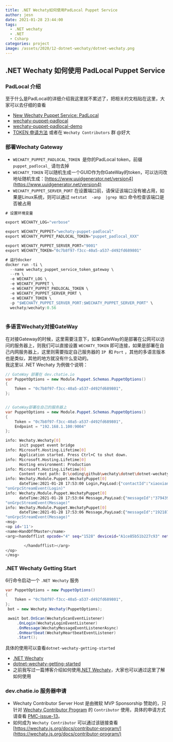 ```yaml
---
title: .NET Wechaty如何使用PadLocal Puppet Service
author: jesn
date: 2021-01-28 23:44:00
tags:
  - .NET wechaty
  - .NET
  - Csharp
categories: project
image: /assets/2020/12-dotnet-wechaty/dotnet-wechaty.png
---
```


## .NET Wechaty 如何使用 PadLocal Puppet Service

### PadLocal 介绍

至于什么是PadLocal的详细介绍我这里就不累述了，把相关的文档贴在这里，大家可以去仔细的查看

- [New Wechaty Puppet Service: PadLocal](https://wechaty.js.org/2020/10/12/puppet-padlocal-intro/)
- [wechaty-puppet-padlocal](https://github.com/padlocal/wechaty-puppet-padlocal)
- [wechaty-puppet-padlocal-demo](https://github.com/padlocal/wechaty-puppet-padlocal-demo)
- [TOKEN 申请方法](https://wechaty.js.org/docs/puppet-services/) 或者在 `Wechaty Contributors` 群 @好大

### 部署Wechaty Gateway

- `WECHATY_PUPPET_PADLOCAL_TOKEN`  是你的PadLocal token，前缀 `puppet_padlocal_` 请勿去掉
- `WECHATY_TOKEN` 可以随机生成一个GUID作为你GateWay的token，可以访问改地址随机生成：[https://www.uuidgenerator.net/version4](https://www.uuidgenerator.net/version4)
- `WECHATY_PUPPET_SERVER_PORT` 在设置端口前，请保证该端口没有被占用，如果是Linux系统，则可以通过 `netstat  -anp  |grep 端口` 命令检查该端口是否被占用

```csharp
# 设置环境变量

export WECHATY_LOG="verbose"

export WECHATY_PUPPET="wechaty-puppet-padlocal"
export WECHATY_PUPPET_PADLOCAL_TOKEN="puppet_padlocal_XXX"

export WECHATY_PUPPET_SERVER_PORT="9001"
export WECHATY_TOKEN="0c7b8f97-f3cc-40a5-a537-d492fd689801"

# 运行docker
docker run -ti \
  --name wechaty_puppet_service_token_gateway \
  --rm \
  -e WECHATY_LOG \
  -e WECHATY_PUPPET \
  -e WECHATY_PUPPET_PADLOCAL_TOKEN \
  -e WECHATY_PUPPET_SERVER_PORT \
  -e WECHATY_TOKEN \
  -p "$WECHATY_PUPPET_SERVER_PORT:$WECHATY_PUPPET_SERVER_PORT" \
  wechaty/wechaty:0.56
  
```

### 多语言Wechaty对接GateWay

在对接Gateway的时候，这里需要注意下，如果GateWay的是部署在公网可以访问的服务器上，则我们可以直接设置 `WECHATY_TOKEN` 即可连接，如果是部署在自己内网服务器上，这里则需要指定自己服务器的 `IP`  和 `Port` ，其他的多语言版本也是类似，其他的地方就没有什么变动的。<br />我这里以 .NET Wechaty 为例做个说明：

```csharp
// GateWay 部署在 dev.chatie.io
var PuppetOptions = new Module.Puppet.Schemas.PuppetOptions()
{
    Token = "0c7b8f97-f3cc-40a5-a537-d492fd689801",
};


// GateWay部署在自己的服务器上
var PuppetOptions = new Module.Puppet.Schemas.PuppetOptions()
{
    Token = "0c7b8f97-f3cc-40a5-a537-d492fd689801",
    Endpoint = "192.168.1.100:9004"
};
```

```bash
info: Wechaty.Wechaty[0]
      init puppet event bridge
info: Microsoft.Hosting.Lifetime[0]
      Application started. Press Ctrl+C to shut down.
info: Microsoft.Hosting.Lifetime[0]
      Hosting environment: Production
info: Microsoft.Hosting.Lifetime[0]
      Content root path: D:\coding\github\wechaty\dotnet\dotnet-wechaty\src\Wechaty.Getting.Start\bin\Debug\netcoreapp3.1
info: Wechaty.Module.Puppet.WechatyPuppet[0]
      dateTime:2021-01-28 17:53:00 Login,PayLoad:{"contactId":"xiaoxianxian"}
"onGrpcStreamEvent(Login)"
info: Wechaty.Module.Puppet.WechatyPuppet[0]
      dateTime:2021-01-28 17:53:04 Message,PayLoad:{"messageId":"379439903307716939"}
"onGrpcStreamEvent(Message)"
info: Wechaty.Module.Puppet.WechatyPuppet[0]
      dateTime:2021-01-28 17:53:06 Message,PayLoad:{"messageId":"1921871762129872913"}
"onGrpcStreamEvent(Message)"
<msg>
<op id='11'>
<name>HandOffMaster</name>
<arg><handofflist opcode="4" seq="1528" deviceid="A1ce85b51b227c93" networkstatus="wifi">

        </handofflist></arg>
</op>
</msg>
```

### .NET Wechaty Getting Start

 6行命令启动一个 `.NET Wechaty` 服务

```csharp
var PuppetOptions = new PuppetOptions()
{
    Token = "0c7b8f97-f3cc-40a5-a537-d492fd689801",
};
 bot = new Wechaty.Wechaty(PuppetOptions);

 await bot.OnScan(WechatyScanEventListener)
     .OnLogin(WechatyLoginEventListener)
     .OnMessage(WechatyMessageEventListenerAsync)
     .OnHeartbeat(WechatyHeartbeatEventListener)
     .Start();
```

具体的使用可以查看` dotnet-wechaty-getting-started `

- [.NET Wechaty](https://github.com/wechaty/dotnet-wechaty)
- [dotnet-wechaty-getting-started](https://github.com/wechaty/dotnet-wechaty-getting-started)
- 之前我写过一篇博客介绍如何使用[.NET Wechaty](https://wechaty.js.org/2020/12/31/dotnet-wechaty-getting-start/)，大家也可以通过这里了解如何使用

### dev.chatie.io 服务器申请

- Wechaty Contributor Server Host 是由微软 MVP Sponsorship 赞助的，只针对 [Wechaty Contributor Program](https://wechaty.js.org/docs/contributor-program/) 的 `Contributor` 使用，具体的申请方式请查看 [PMC-issue-13](https://github.com/wechaty/PMC/issues/13)。
- 如何成为 `Wechaty Contributor` 可以通过该链接查看 [https://wechaty.js.org/docs/contributor-program/](https://wechaty.js.org/docs/contributor-program/)
